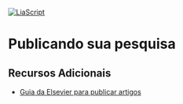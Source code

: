 [![LiaScript](https://raw.githubusercontent.com/LiaScript/LiaScript/master/badges/course.svg)](https://liascript.github.io/course/?https://raw.githubusercontent.com/CTISM-Prof-Henry/research/main/capitulos/PUBLICANDO.md)

# Publicando sua pesquisa

## Recursos Adicionais

* [Guia da Elsevier para publicar artigos](https://www.elsevier.com/researcher/author/submit-your-paper) 